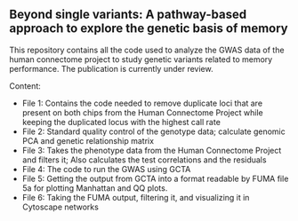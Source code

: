 ## Beyond single variants: A pathway-based approach to explore the genetic basis of memory

This repository contains all the code used to analyze the GWAS data of the human connectome project to study genetic variants related to memory performance. 
The publication is currently under review.

Content:
* File 1: Contains the code needed to remove duplicate loci that are present on both chips from the Human Connectome Project while keeping the duplicated locus with the highest call rate
* File 2: Standard quality control of the genotype data; calculate genomic PCA and genetic relationship matrix
* File 3: Takes the phenotype data from the Human Connectome Project and filters it; Also calculates the test correlations and the residuals
* File 4: The code to run the GWAS using GCTA
* File 5: Getting the output from GCTA into a format readable by FUMA file 5a for plotting Manhattan and QQ plots.
* File 6: Taking the FUMA output, filtering it, and visualizing it in Cytoscape networks
